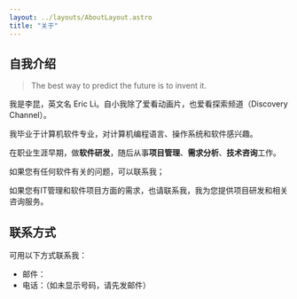```yaml
---
layout: ../layouts/AboutLayout.astro
title: "关于"
---
```



## 自我介绍

> The best way to predict the future is to invent it.

我是李昆，英文名 Eric Li。自小我除了爱看动画片，也爱看探索频道（Discovery Channel）。

我毕业于计算机软件专业，对计算机编程语言、操作系统和软件感兴趣。

在职业生涯早期，做**软件研发**，随后从事**项目管理**、**需求分析**、**技术咨询**工作。

如果您有任何软件有关的问题，可以联系我；

如果您有IT管理和软件项目方面的需求，也请联系我，我为您提供项目研发和相关咨询服务。


## 联系方式

可用以下方式联系我：

* 邮件：<span class="email"></span>
* 电话：<span class="mobile"></span><span class="text-gray-400">（如未显示号码，请先发邮件）</span>


<script is:inline>
Array.prototype.slice.call(document.querySelectorAll('.email'), 0).forEach(el => {
    el.innerText = ['likun', 'msn.cn'].join('@');
});

Array.prototype.slice.call(document.querySelectorAll('.mobile'), 0).forEach(el => {
    el.innerText = ['MTM2O', 'DY4NT', 'I3NjA', '='].join('');
});
</script>

